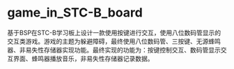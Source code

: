 # game_in_STC-B_board
基于BSP在STC-B学习板上设计一款使用按键进行交互，使用八位数码管显示的交互类游戏。游戏的主题为躲避障碍，最终使用八位数码管、三按键、无源蜂鸣器、非易失性存储器实现功能。最终实现的功能为：按键控制交互、数码管显示交互界面、蜂鸣器播放音乐，非易失性存储器记录数据。
